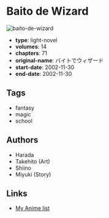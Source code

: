 # Baito de Wizard

![baito-de-wizard](https://cdn.myanimelist.net/images/manga/2/135219.jpg)

-   **type**: light-novel
-   **volumes**: 14
-   **chapters**: 71
-   **original-name**: バイトでウィザード
-   **start-date**: 2002-11-30
-   **end-date**: 2002-11-30

## Tags

-   fantasy
-   magic
-   school

## Authors

-   Harada
-   Takehito (Art)
-   Shiino
-   Miyuki (Story)

## Links

-   [My Anime list](https://myanimelist.net/manga/78061/Baito_de_Wizard)
